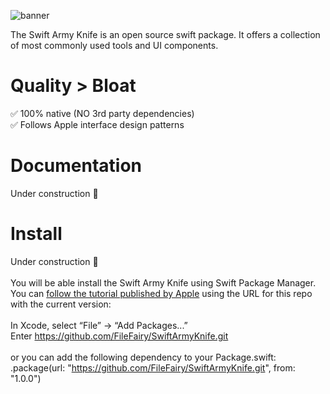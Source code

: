 ![banner](https://user-images.githubusercontent.com/8518727/213542320-22742e1a-19d3-47c7-bf5f-148aa6db4843.jpg)

The Swift Army Knife is an open source swift package. 
It offers a collection of most commonly used tools and UI components.

# Quality > Bloat
✅ 100% native (NO 3rd party dependencies)
</br>
✅ Follows Apple interface design patterns

# Documentation
Under construction 🚧

# Install
Under construction 🚧
</br>
</br>
You will be able install the Swift Army Knife using Swift Package Manager. You can [follow the tutorial published by Apple](https://developer.apple.com/documentation/xcode/adding-package-dependencies-to-your-app) using the URL for this repo with the current version:
</br>
</br>
In Xcode, select “File” → “Add Packages...”
</br>
Enter https://github.com/FileFairy/SwiftArmyKnife.git
</br>
</br>
or you can add the following dependency to your Package.swift:
</br>
.package(url: "https://github.com/FileFairy/SwiftArmyKnife.git", from: "1.0.0")
